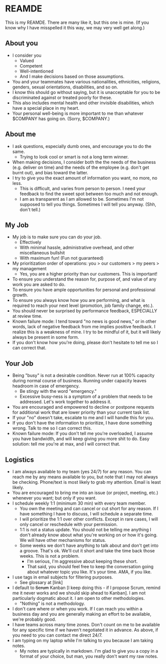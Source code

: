 # REAMDE

This is my REAMDE. There are many like it, but this one is mine. (If you know why I have misspelled it this way, we may very well get along.)

## About you
- I consider you
  - Valued
  - Competent
  - Well-intentioned
  - And I make decisions based on those assumptions.
- You and your teammates have various nationalities, ethnicities, religions, genders, sexual orientations, disabilities, and so on.
 - I know this should go without saying, but it is unacceptable for you to be discriminated against or treated poorly for these.
 - This also includes mental health and other invisible disabilities, which have a special place in my heart.
- Your personal well-being is more important to me than whatever $COMPANY has going on. (Sorry, $COMPANY.)

## About me
- I ask questions, especially dumb ones, and encourage you to do the same.
  - Trying to look cool or smart is not a long term winner.
- When making decisions, I consider both the the needs of the business (e.g. deliver on time) and the needs of the employee (e.g. don't get burnt out), and bias toward the latter.
- I try to give you the exact amount of information you want, no more, no less.
  - This is difficult, and varies from person to person. I need your feedback to find the sweet spot between too much and not enough.
  - I am as transparent as I am allowed to be. Sometimes I'm not supposed to tell you things. Sometimes I will tell you anyway. (Shh, don't tell.)

## My Job
- My job is to make sure you can do your job.
  - Effectively
  - With minimal hassle, administrative overhead, and other miscellaneous bullshit
  - With maximum fun! (Fun not guaranteed)
- My prioritization order of operations: you > our customers > my peers > my management
  - Yes, you are a higher priority than our customers. This is important!
- To ensure you understand the reason for, purpose of, and value of any work you are asked to do.
- To ensure you have ample opportunities for personal and professional growth.
- To ensure you always know how you are performing, and what is required to reach your next level (promotion, job family change, etc.).
 - You should never be surprised by performance feedback, ESPECIALLY at review time.
 - Known failure mode: I tend toward "no news is good news," or in other words, lack of negative feedback from me implies positive feedback. I realize this is a weakness of mine. I try to be mindful of it, but it will likely always be present in some form.
  - If you don't know how you're doing, please don't hesitate to tell me so I can correct that.

## Your Job
- Being "busy" is not a desirable condition. Never run at 100% capacity during normal course of business. Running under capacity leaves headroom in case of emergency.
    - Be stingy with the word "emergency."
    - Excessive busy-ness is a symptom of a problem that needs to be addressed. Let's work together to address it.
- You are encouraged and empowered to decline or postpone requests for additional work that are lower priority than your current task list.
 - If your "no" doesn't take, escalate to me and I will handle this for you.
 - If you don't have the information to prioritize, I have done something wrong. Talk to me so I can correct this.
 - Known failure mode: If you don't tell me you're overloaded, I assume you have bandwidth, and will keep giving you more shit to do. Easy solution: tell me you're at max, and I will correct that.

## Logistics
- I am always available to my team (yes 24/7) for any reason. You can reach me by any means available to you, but note that I may not always be checking. Phone/text is most likely to grab my attention. Email is least likely.
- You are encouraged to bring me into an issue (or project, meeting, etc.) whenever you want; but only if you want.
- I schedule weekly 1:1 (minimum 30 min) with every team member.
  - You own the meeting and can cancel or cut short for any reason. If I have something I have to discuss, I will schedule a separate time.
  - I will prioritize the 1:1 over other conflicts. Except in rare cases, I will only cancel or reschedule with your permission.
  - 1:1 is not a status update. You should not be telling me anything I don't already know about what you're working on or how it's going. We will have other mechanisms for status.
  - Some weeks we don't have anything to talk about and don't get into a groove. That's ok. We'll cut it short and take the time back those weeks. This is not a problem.
    - I'm serious, I'm aggressive about keeping these short.
    - That said, you should feel free to keep the conversation going about whatever topic you like. It's your time. AMA, if you like.
- I use tags in email subjects for filtering purposes.
  - See glossary at [link]
- I default to ~~Scrum~~ Kanban [I keep doing this - if I propose Scrum, remind me it never works and we should skip ahead to Kanban]. I am not particularly dogmatic about it. I am open to other methodologies.   
  - "Nothing" is not a methodology.
- I don't care where or when you work. If I can reach you within a business day and you are generally making an effort to be available, we're probably good.
- I have teams across many time zones. Don't count on me to be available for any specific time if we haven't negotiated it in advance. As above, if you need to you can contact me direct 24/7.
- I am typing on my laptop while I'm talking to you because I am taking notes.
  - My notes are typically in markdown. I'm glad to give you a copy in a format of your choice, but man, you really don't want my raw notes. 
